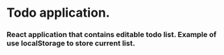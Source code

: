 # Todo application.

### React application that contains editable todo list. Example of use localStorage to store current list.
